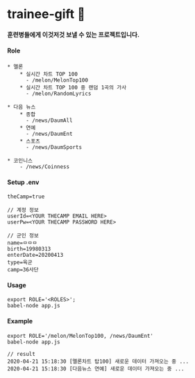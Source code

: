 # trainee-gift 🎁

#### 훈련병들에게 이것저것 보낼 수 있는 프로젝트입니다.
  

#### Role
```
* 멜론  
    * 실시간 차트 TOP 100
      - /melon/MelonTop100
    * 실시간 차트 TOP 100 중 랜덤 1곡의 가사
      - /melon/RandomLyrics
    
* 다음 뉴스
    * 종합
      - /news/DaumAll 
    * 연예
      - /news/DaumEnt
    * 스포츠
      - /news/DaumSports 
    
* 코인니스
    - /news/Coinness
```
#### 

#### Setup .env
```
theCamp=true

// 계정 정보
userId=<YOUR THECAMP EMAIL HERE>
userPw=<YOUR THECAMP PASSWORD HERE>

// 군인 정보
name=ㅁㅁㅁ
birth=19980313
enterDate=20200413
type=육군
camp=36사단
```

#### Usage
```
export ROLE='<ROLES>';
babel-node app.js 
```
    
#### Example  
```
export ROLE='/melon/MelonTop100, /news/DaumEnt'
babel-node app.js

// result
2020-04-21 15:18:30 [멜론차트 탑100] 새로운 데이터 가져오는 중 ...
2020-04-21 15:18:30 [다음뉴스 연예] 새로운 데이터 가져오는 중 ...
```
